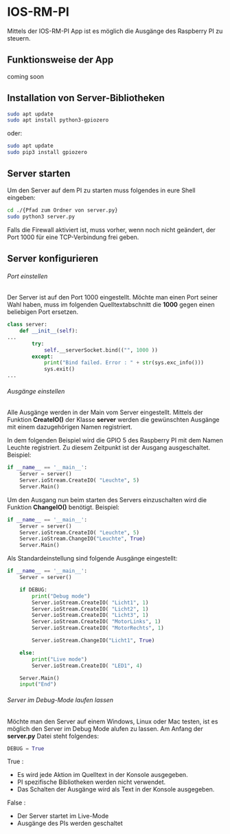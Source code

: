 # IOS-RM-PI
Mittels der IOS-RM-PI App ist es möglich die Ausgänge des Raspberry PI zu steuern.

## Funktionsweise der App
coming soon

## Installation von Server-Bibliotheken
```bash
sudo apt update
sudo apt install python3-gpiozero
```
oder:
```bash
sudo apt update
sudo pip3 install gpiozero
```

## Server starten
Um den Server auf dem PI zu starten muss folgendes in eure Shell eingeben:
```bash
cd ./{Pfad zum Ordner von server.py}
sudo python3 server.py
```
Falls die Firewall aktiviert ist, muss vorher, wenn noch nicht geändert, der Port 1000 für eine TCP-Verbindung frei geben.

## Server konfigurieren
###### Port einstellen
Der Server ist auf den Port 1000 eingestellt. Möchte man einen Port seiner Wahl haben, muss im folgenden Quelltextabschnitt die **1000** gegen einen beliebigen Port ersetzen. 

```python
class server:
    def __init__(self):
...
        try:
            self.__serverSocket.bind(("", 1000 ))
        except:
            print("Bind failed. Error : " + str(sys.exc_info()))
            sys.exit()
...       
```        
        

###### Ausgänge einstellen
Alle Ausgänge werden in der Main vom Server eingestellt. Mittels der Funktion **CreateIO()** der Klasse **server** werden die gewünschten Ausgänge mit einem dazugehörigen Namen registriert.

In dem folgenden Beispiel wird die GPIO 5 des Raspberry PI mit dem Namen Leuchte registriert. Zu diesem Zeitpunkt ist der Ausgang ausgeschaltet.
Beispiel:
```python
if __name__ == '__main__':
    Server = server()
    Server.ioStream.CreateIO( "Leuchte", 5)
    Server.Main()
```

Um den Ausgang nun beim starten des Servers einzuschalten wird die Funktion **ChangeIO()** benötigt.
Beispiel:
```python
if __name__ == '__main__':
    Server = server()
    Server.ioStream.CreateIO( "Leuchte", 5)
    Server.ioStream.ChangeIO("Leuchte", True)
    Server.Main()
```

Als Standardeinstellung sind folgende Ausgänge eingestellt:
```python
if __name__ == '__main__':
    Server = server()

    if DEBUG:
        print("Debug mode")
        Server.ioStream.CreateIO( "Licht1", 1)
        Server.ioStream.CreateIO( "Licht2", 1)
        Server.ioStream.CreateIO( "Licht3", 1)
        Server.ioStream.CreateIO( "MotorLinks", 1)
        Server.ioStream.CreateIO( "MotorRechts", 1)

        Server.ioStream.ChangeIO("Licht1", True)

    else:
        print("Live mode")
        Server.ioStream.CreateIO( "LED1", 4)

    Server.Main()
    input("End")
```

###### Server im Debug-Mode laufen lassen
Möchte man den Server auf einem Windows, Linux oder Mac testen, ist es möglich den Server im Debug Mode alufen zu lassen.
Am Anfang der **server.py** Datei steht folgendes:
```python
DEBUG = True
```
True : 
- Es wird jede Aktion im Quelltext in der Konsole ausgegeben. 
- PI spezifische Bibliotheken werden nicht verwendet. 
- Das Schalten der Ausgänge wird als Text in der Konsole ausgegeben.

False : 
- Der Server startet im Live-Mode
- Ausgänge des PIs werden geschaltet


